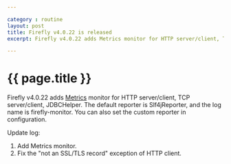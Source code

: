 ```yaml
---

category : routine
layout: post
title: Firefly v4.0.22 is released
excerpt: Firefly v4.0.22 adds Metrics monitor for HTTP server/client, TCP server/client, JDBCHelper. The default reporter is Slf4jReporter, and the log name is firefly-monitor. Please click view all to see the details.

---
```


# {{ page.title }}

Firefly v4.0.22 adds [Metrics](http://metrics.dropwizard.io/) monitor for HTTP server/client, TCP server/client, JDBCHelper. The default reporter is Slf4jReporter, and the log name is firefly-monitor. You can also set the custom reporter in configuration.

Update log:  

1. Add Metrics monitor.
2. Fix the "not an SSL/TLS record" exception of HTTP client.
